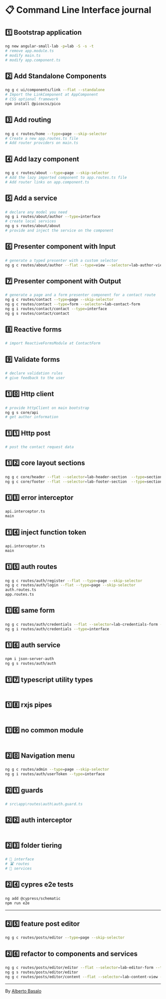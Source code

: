 # 📋 Command Line Interface journal

## 1️⃣ Bootstrap application

```bash
ng new angular-small-lab -p=lab -S -s -t
# remove app.module.ts
# modify main.ts
# modify app.component.ts
```

## 2️⃣ Add Standalone Components

```bash
ng g c ui/components/link --flat --standalone
# Import the LinkComponent at AppComponent
# CSS optional framework
npm install @picocss/pico
```

## 3️⃣ Add routing

```bash
ng g c routes/home --type=page --skip-selector
# Create a new app.routes.ts file
# Add router providers on main.ts
```

## 4️⃣ Add lazy component

```bash
ng g c routes/about --type=page --skip-selector
# Add the lazy imported component to app.routes.ts file
# Add router links on app.component.ts
```

## 5️⃣ Add a service

```bash
# declare any model you need
ng g i routes/about/author --type=interface
# create local services
ng g s routes/about/about
# provide and inject the service on the component
```

## 6️⃣ Presenter component with Input

```bash
# generate a typed presenter with a custom selector
ng g c routes/about/author --flat --type=view --selector=lab-author-view

```

## 7️⃣ Presenter component with Output

```bash
# generate a page and a form presenter component for a contact route
ng g c routes/contact --type=page --skip-selector
ng g c routes/contact --type=form --selector=lab-contact-form
ng g i routes/contact/contact --type=interface
ng g s routes/contact/contact
```

## 8️⃣ Reactive forms

```bash
# import ReactiveFormsModule at ContactForm
```

## 9️⃣ Validate forms

```bash
# declare validation rules
# give feedback to the user
```

## 1️⃣0️⃣ Http client

```bash
# provide httpClient on main bootstrap
ng g s core/api
# get author information
```

## 1️⃣1️⃣ Http post

```bash
# post the contact request data
```

## 1️⃣2️⃣ core layout sections

```bash
ng g c core/header --flat --selector=lab-header-section  --type=section
ng g c core/footer --flat --selector=lab-footer-section  --type=section
```

## 1️⃣3️⃣ error interceptor

```bash
api.interceptor.ts
main
```

## 1️⃣4️⃣ inject function token

```bash
api.interceptor.ts
main
```

## 1️⃣5️⃣ auth routes

```bash
ng g c routes/auth/register --flat --type=page --skip-selector
ng g c routes/auth/login --flat --type=page --skip-selector
auth.routes.ts
app.routes.ts
```

## 1️⃣6️⃣ same form

```bash
ng g c routes/auth/credentials --flat --selector=lab-credentials-form --type=form
ng g i routes/auth/credentials --type=interface
```

## 1️⃣6️⃣ auth service

```bash
npm i json-server-auth
ng g s routes/auth/auth
```

## 1️⃣7️⃣ typescript utility types

```bash

```

## 1️⃣8️⃣ rxjs pipes

```bash

```

## 1️⃣9️⃣ no common module

```bash

```

## 2️⃣0️⃣ Navigation menu

```bash
ng g c routes/admin --type=page --skip-selector
ng g i routes/auth/userToken --type=interface

```

## 2️⃣1️⃣ guards

```bash
# src\app\routes\auth\auth.guard.ts
```

## 2️⃣2️⃣ auth interceptor

```bash

```

## 2️⃣3️⃣ folder tiering

```bash
# 🧳 interface
# 🛣️ routes
# 🚗 services
```

## 2️⃣4️⃣ cypres e2e tests

```bash
ng add @cypress/schematic
npm run e2e
```

---

## 2️⃣5️⃣ feature post editor

```bash
ng g c routes/posts/editor --type=page --skip-selector
```

## 2️⃣6️⃣ refactor to components and services

```bash
ng g c routes/posts/editor/editor --flat --selector=lab-editor-form --type=form
ng g s routes/posts/editor/editor
ng g c routes/posts/editor/content --flat --selector=lab-content-view --type=view
```

---

By [Alberto Basalo](https://twitter.com/AlbertoBasalo)

```

```
